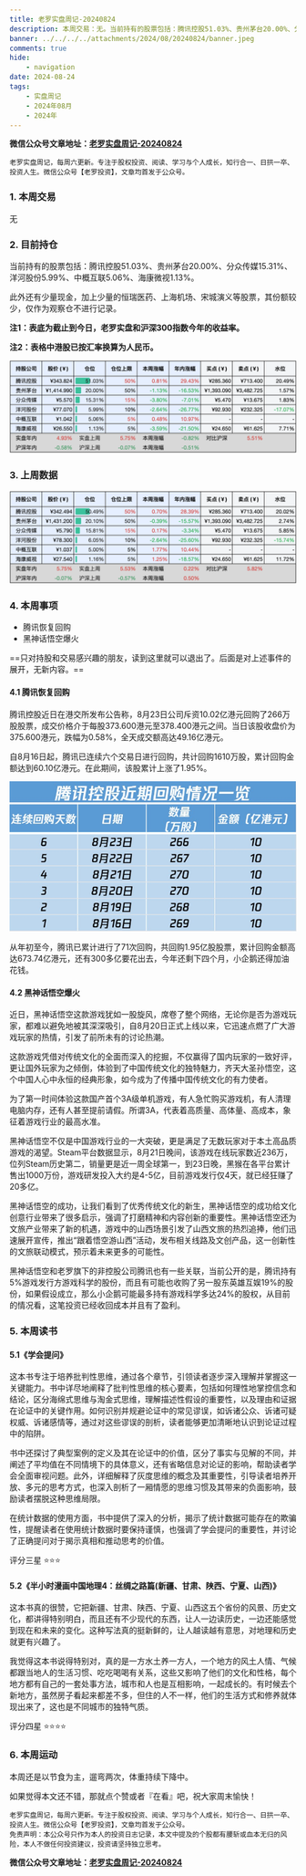 ```yaml
---
title: 老罗实盘周记-20240824
description: 本周交易：无。当前持有的股票包括：腾讯控股51.03%、贵州茅台20.00%、分众传媒15.31%、洋河股份5.99%、中概互联5.06%、海康微视1.13%。此外还有少量现金，加上少量的恒瑞医药、上海机场、宋城演义等股票，其份额较少，仅作为观察仓不进行记录。
banner: ../../../../attachments/2024/08/20240824/banner.jpeg
comments: true
hide:
    - navigation
date: 2024-08-24
tags:
    - 实盘周记
    - 2024年08月
    - 2024年
---
```


__微信公众号文章地址：[老罗实盘周记-20240824](https://mp.weixin.qq.com/s/0Rm78WnMoJlZZKFtfAKeHw)__

```
老罗实盘周记，每周六更新。专注于股权投资、阅读、学习与个人成长，知行合一、日拱一卒、投资人生。微信公众号【老罗投资】，文章均首发于公众号。
```

### 1. 本周交易

无

### 2. 目前持仓

当前持有的股票包括：腾讯控股51.03%、贵州茅台20.00%、分众传媒15.31%、洋河股份5.99%、中概互联5.06%、海康微视1.13%。

此外还有少量现金，加上少量的恒瑞医药、上海机场、宋城演义等股票，其份额较少，仅作为观察仓不进行记录。

**注1：表底为截止到今日，老罗实盘和沪深300指数今年的收益率。**

**注2：表格中港股已按汇率换算为人民币。**

![目前持仓](../../../attachments/2024/08/20240824/1.jpg)

### 3. 上周数据

![上周数据](../../../attachments/2024/08/20240824/2.jpg)

### 4. 本周事项

+ 腾讯恢复回购
+ 黑神话悟空爆火

==只对持股和交易感兴趣的朋友，读到这里就可以退出了。后面是对上述事件的展开，无新内容。==

#### 4.1 腾讯恢复回购

腾讯控股近日在港交所发布公告称，8月23日公司斥资10.02亿港元回购了266万股股票，成交价格介于每股373.600港元至378.400港元之间。当日该股收盘价为375.600港元，跌幅为0.58%，全天成交额高达49.16亿港元。

自8月16日起，腾讯已连续六个交易日进行回购，共计回购1610万股，累计回购金额达到60.10亿港元。在此期间，该股累计上涨了1.95%。

![腾讯恢复回购](../../../attachments/2024/08/20240824/3.jpeg)

从年初至今，腾讯已累计进行了71次回购，共回购1.95亿股股票，累计回购金额高达673.74亿港元，还有300多亿要花出去，今年还剩下四个月，小企鹅还得加油花钱。

#### 4.2 黑神话悟空爆火

近日，黑神话悟空这款游戏犹如一股旋风，席卷了整个网络，无论你是否为游戏玩家，都难以避免地被其深深吸引，自8月20日正式上线以来，它迅速点燃了广大游戏玩家的热情，引发了前所未有的讨论热潮。

这款游戏凭借对传统文化的全面而深入的挖掘，不仅赢得了国内玩家的一致好评，更让国外玩家为之倾倒，体验到了中国传统文化的独特魅力，齐天大圣孙悟空，这个中国人心中永恒的经典形象，如今成为了传播中国传统文化的有力使者。

为了第一时间体验这款国产首个3A级单机游戏，有人急忙购买游戏机，有人清理电脑内存，还有人甚至提前请假。所谓3A，代表着高质量、高体量、高成本，象征着游戏行业的最高水准。

黑神话悟空不仅是中国游戏行业的一大突破，更是满足了无数玩家对于本土高品质游戏的渴望。Steam平台数据显示，8月21日晚间，该游戏在线玩家数近236万，位列Steam历史第二，销量更是近一周全球第一，到23日晚，黑猴在各平台累计售出1000万份，游戏研发投入大约是4-5亿，目前游戏发行仅4天，就已经狂赚了20多亿。

黑神话悟空的成功，让我们看到了优秀传统文化的新生，黑神话悟空的成功给文化创意行业带来了很多启示，强调了打磨精神和内容创新的重要性。黑神话悟空还为文旅产业带来了新的机遇，游戏中的山西场景引发了山西文旅的热烈追捧，他们迅速展开宣传，推出“跟着悟空游山西”活动，发布相关线路及文创产品，这一创新性的文旅联动模式，预示着未来更多的可能性。

黑神话悟空和老罗旗下的非控股公司腾讯也有一些关联，当前公开的是，腾讯持有5%游戏发行方游戏科学的股份，而且有可能也收购了另一股东英雄互娱19%的股份，如果假设成立，那么小企鹅可能最多持有游戏科学多达24%的股权，从目前的情况看，这笔投资已经收回成本并且有了盈利。

### 5. 本周读书

#### 5.1《学会提问》

这本书专注于培养批判性思维，通过各个章节，引领读者逐步深入理解并掌握这一关键能力。书中详尽地阐释了批判性思维的核心要素，包括如何理性地掌控信念和结论，区分海绵式思维与淘金式思维，理解描述性假设的重要性，以及理由和证据在论证中的关键作用。如何识别并规避论证中的常见谬误，如诉诸公众、诉诸可疑权威、诉诸感情等，通过对这些谬误的剖析，读者能够更加清晰地认识到论证过程中的陷阱。

书中还探讨了典型案例的定义及其在论证中的价值，区分了事实与见解的不同，并阐述了平均值在不同情境下的具体意义，还有省略信息对论证的影响，帮助读者学会全面审视问题。此外，详细解释了灰度思维的概念及其重要性，引导读者培养开放、多元的思考方式，也深入剖析了一厢情愿的思维习惯及其带来的负面影响，鼓励读者摆脱这种思维局限。

在统计数据的使用方面，书中提供了深入的分析，揭示了统计数据可能存在的欺骗性，提醒读者在使用统计数据时要保持谨慎，也强调了学会提问的重要性，并讨论了正确提问对于揭示真相和推动思考的价值。

评分三星 ⭐️⭐️⭐️

#### 5.2《半小时漫画中国地理4：丝绸之路篇(新疆、甘肃、陕西、宁夏、山西)》

这本书真的很赞，它把新疆、甘肃、陕西、宁夏、山西这五个省份的风景、历史文化，都讲得特别明白，而且还有不少现代的东西，让人一边读历史，一边还能感觉到现在和未来的变化。这种写法真的挺新鲜的，让人越读越有意思，对地理和历史就更有兴趣了。

我觉得这本书说得特别对，真的是一方水土养一方人，一个地方的风土人情、气候都跟当地人的生活习惯、吃吃喝喝有关系，这些又影响了他们的文化和性格，每个地方都有自己的一套处事方法，城市和人也是互相影响，一起成长的。有时候去个新地方，虽然房子看起来都差不多，但住的人不一样，他们的生活方式和修养就体现出来了，这也是不同城市的独特气质。

评分四星 ⭐️⭐️⭐️⭐️

### 6. 本周运动

本周还是以节食为主，遛弯两次，体重持续下降中。

如果觉得本文还不错，那就点个赞或者『在看』吧，祝大家周末愉快！

```
老罗实盘周记，每周六更新。专注于股权投资、阅读、学习与个人成长，知行合一、日拱一卒、投资人生。微信公众号【老罗投资】，文章均首发于公众号。
免责声明：本公众号只作为本人的投资日志记录，本文中提及的个股都有腰斩或血本无归的风险，本人不做任何投资建议，投资请坚持独立思考。
```

__微信公众号文章地址：[老罗实盘周记-20240824](https://mp.weixin.qq.com/s/0Rm78WnMoJlZZKFtfAKeHw)__